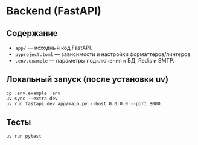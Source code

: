 # Backend (FastAPI)

## Содержание
- `app/` — исходный код FastAPI.
- `pyproject.toml` — зависимости и настройки форматтеров/линтеров.
- `.env.example` — параметры подключения к БД, Redis и SMTP.

## Локальный запуск (после установки uv)
```
cp .env.example .env
uv sync --extra dev
uv run fastapi dev app/main.py --host 0.0.0.0 --port 8000
```

## Тесты
```
uv run pytest
```
